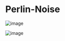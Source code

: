 # Perlin-Noise



![image](https://user-images.githubusercontent.com/85080576/147283377-c369e4a5-087d-4200-8dc5-4069851f29ce.png)

![image](https://user-images.githubusercontent.com/85080576/147283513-83b94222-adfa-4e43-9499-dcdb39bf4bb1.png)
